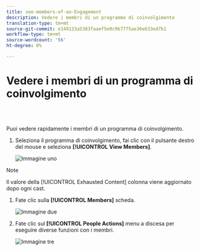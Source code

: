 ```yaml
---
title: see-members-of-an-Engagement
description: Vedere i membri di un programma di coinvolgimento
translation-type: tm+mt
source-git-commit: e149133a5383faaef5e9c9b7775ae36e633ed7b1
workflow-type: tm+mt
source-wordcount: '56'
ht-degree: 0%

---
```



# Vedere i membri di un programma di coinvolgimento

<br> 

Puoi vedere rapidamente i membri di un programma di coinvolgimento.

1. Seleziona il programma di coinvolgimento, fai clic con il pulsante destro del mouse e seleziona **[!UICONTROL View Members]**.

   ![Immagine uno](/help/sky/assets/engagement-programs/see-members-of-an-engagement-program/see-members-of-an-engagement-program-1.png)

>[!NOTE]
>
>Il valore della [!UICONTROL Exhausted Content] colonna viene aggiornato dopo ogni cast.

1. Fate clic sulla **[!UICONTROL Members]** scheda.

   ![Immagine due](/help/sky/assets/engagement-programs/see-members-of-an-engagement-program/see-members-of-an-engagement-program-2.png)

1. Fate clic sul **[!UICONTROL People Actions]** menu a discesa per eseguire diverse funzioni con i membri.

   ![Immagine tre](/help/sky/assets/engagement-programs/see-members-of-an-engagement-program/see-members-of-an-engagement-program-3.png)
